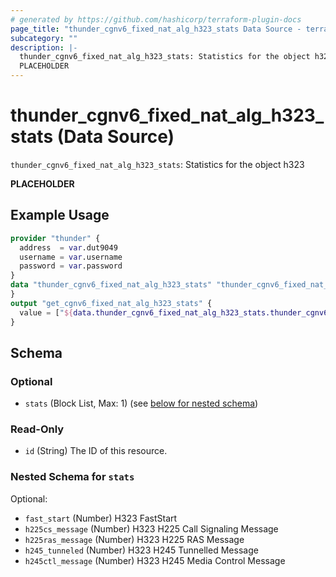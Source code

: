 ```yaml
---
# generated by https://github.com/hashicorp/terraform-plugin-docs
page_title: "thunder_cgnv6_fixed_nat_alg_h323_stats Data Source - terraform-provider-thunder"
subcategory: ""
description: |-
  thunder_cgnv6_fixed_nat_alg_h323_stats: Statistics for the object h323
  PLACEHOLDER
---
```


# thunder_cgnv6_fixed_nat_alg_h323_stats (Data Source)

`thunder_cgnv6_fixed_nat_alg_h323_stats`: Statistics for the object h323

__PLACEHOLDER__

## Example Usage

```terraform
provider "thunder" {
  address  = var.dut9049
  username = var.username
  password = var.password
}
data "thunder_cgnv6_fixed_nat_alg_h323_stats" "thunder_cgnv6_fixed_nat_alg_h323_stats" {
}
output "get_cgnv6_fixed_nat_alg_h323_stats" {
  value = ["${data.thunder_cgnv6_fixed_nat_alg_h323_stats.thunder_cgnv6_fixed_nat_alg_h323_stats}"]
}
```

<!-- schema generated by tfplugindocs -->
## Schema

### Optional

- `stats` (Block List, Max: 1) (see [below for nested schema](#nestedblock--stats))

### Read-Only

- `id` (String) The ID of this resource.

<a id="nestedblock--stats"></a>
### Nested Schema for `stats`

Optional:

- `fast_start` (Number) H323 FastStart
- `h225cs_message` (Number) H323 H225 Call Signaling Message
- `h225ras_message` (Number) H323 H225 RAS Message
- `h245_tunneled` (Number) H323 H245 Tunnelled Message
- `h245ctl_message` (Number) H323 H245 Media Control Message


